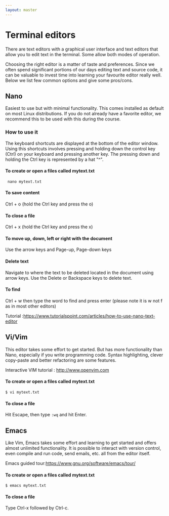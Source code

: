 ```yaml
---
layout: master
---
```


# Terminal editors

There are text editors with a graphical user interface and text editors that
allow you to edit text in the terminal. Some allow both modes of operation.

Choosing the right editor is a matter of taste and preferences. Since we often
spend significant portions of our days editing text and source code, it can be
valuable to invest time into learning your favourite editor really well. Below
we list few common options and give some pros/cons.


## Nano

Easiest to use but with minimal functionality. This comes installed as default
on most Linux distributions.  If you do not already have a favorite editor, we
recommend this to be used with this during the course.


### How to use it

The keyboard shortcuts are displayed at the bottom of the editor window. Using
this shortcuts involves pressing and holding down the control key (Ctrl) on
your keyboard and pressing another key. The pressing down and holding the Ctrl
key is represented by a hat "^".

#### To create or open a files called mytext.txt

```shell
 nano mytext.txt
```

#### To save content

Ctrl + o (hold the Ctrl key and press the o)

#### To close a file

Ctrl + x (hold the Ctrl key and press the x)

#### To move up, down, left or right with the document

Use the arrow keys and Page-up, Page-down keys

#### Delete text

Navigate to where the text to be deleted located in the document using arrow keys. Use the Delete or Backspace keys to delete text.

#### To find

Ctrl + w then type the word to find and press enter (please note it is w not f as in most other editors)

Tutorial :https://www.tutorialspoint.com/articles/how-to-use-nano-text-editor


## Vi/Vim

This editor takes some effort to get started. But has more functionality
than Nano, especially if you write programming code. Syntax highlighting,
clever copy-paste and better refactoring are some features.

Interactive VIM tutorial : http://www.openvim.com

#### To create or open a files called mytext.txt

```shell
$ vi mytext.txt
```

#### To close a file

Hit Escape, then type `:wq` and hit Enter.


## Emacs

Like Vim, Emacs takes some effort and learning to get started and offers almost unlimited
functionality. It is possible to interact with version control, even compile and run code,
send emails, etc. all from the editor itself.

Emacs guided tour:https://www.gnu.org/software/emacs/tour/

#### To create or open a files called mytext.txt

```shell
$ emacs mytext.txt
```

#### To close a file

Type Ctrl-x followed by Ctrl-c.
